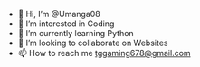 - 👋 Hi, I’m @Umanga08
- 👀 I’m interested in Coding
- 🌱 I’m currently learning Python
- 💞️ I’m looking to collaborate on Websites
- 📫 How to reach me tggaming678@gmail.com

<!---
Umanga08/Umanga08 is a ✨ special ✨ repository because its `README.md` (this file) appears on your GitHub profile.
You can click the Preview link to take a look at your changes.
--->
